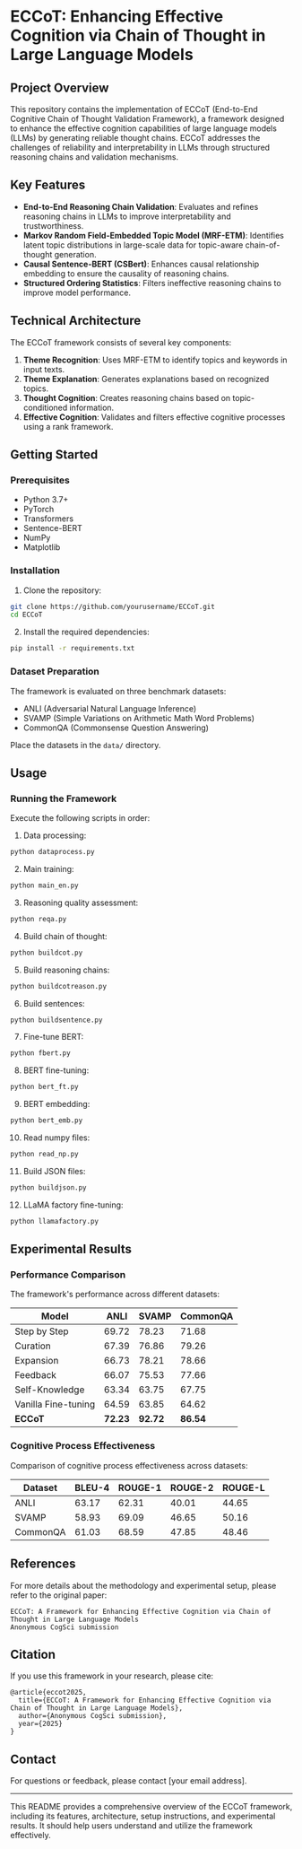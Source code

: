 # ECCoT: Enhancing Effective Cognition via Chain of Thought in Large Language Models

## Project Overview
This repository contains the implementation of ECCoT (End-to-End Cognitive Chain of Thought Validation Framework), a framework designed to enhance the effective cognition capabilities of large language models (LLMs) by generating reliable thought chains. ECCoT addresses the challenges of reliability and interpretability in LLMs through structured reasoning chains and validation mechanisms.

## Key Features
- **End-to-End Reasoning Chain Validation**: Evaluates and refines reasoning chains in LLMs to improve interpretability and trustworthiness.
- **Markov Random Field-Embedded Topic Model (MRF-ETM)**: Identifies latent topic distributions in large-scale data for topic-aware chain-of-thought generation.
- **Causal Sentence-BERT (CSBert)**: Enhances causal relationship embedding to ensure the causality of reasoning chains.
- **Structured Ordering Statistics**: Filters ineffective reasoning chains to improve model performance.

## Technical Architecture
The ECCoT framework consists of several key components:
1. **Theme Recognition**: Uses MRF-ETM to identify topics and keywords in input texts.
2. **Theme Explanation**: Generates explanations based on recognized topics.
3. **Thought Cognition**: Creates reasoning chains based on topic-conditioned information.
4. **Effective Cognition**: Validates and filters effective cognitive processes using a rank framework.

## Getting Started

### Prerequisites
- Python 3.7+
- PyTorch
- Transformers
- Sentence-BERT
- NumPy
- Matplotlib

### Installation
1. Clone the repository:
```bash
git clone https://github.com/yourusername/ECCoT.git
cd ECCoT
```

2. Install the required dependencies:
```bash
pip install -r requirements.txt
```

### Dataset Preparation
The framework is evaluated on three benchmark datasets:
- ANLI (Adversarial Natural Language Inference)
- SVAMP (Simple Variations on Arithmetic Math Word Problems)
- CommonQA (Commonsense Question Answering)

Place the datasets in the `data/` directory.

## Usage

### Running the Framework
Execute the following scripts in order:

1. Data processing:
```bash
python dataprocess.py
```

2. Main training:
```bash
python main_en.py
```

3. Reasoning quality assessment:
```bash
python reqa.py
```

4. Build chain of thought:
```bash
python buildcot.py
```

5. Build reasoning chains:
```bash
python buildcotreason.py
```

6. Build sentences:
```bash
python buildsentence.py
```

7. Fine-tune BERT:
```bash
python fbert.py
```

8. BERT fine-tuning:
```bash
python bert_ft.py
```

9. BERT embedding:
```bash
python bert_emb.py
```

10. Read numpy files:
```bash
python read_np.py
```

11. Build JSON files:
```bash
python buildjson.py
```

12. LLaMA factory fine-tuning:
```bash
python llamafactory.py
```

## Experimental Results

### Performance Comparison
The framework's performance across different datasets:

| Model          | ANLI  | SVAMP | CommonQA |
|----------------|-------|-------|----------|
| Step by Step   | 69.72 | 78.23 | 71.68    |
| Curation       | 67.39 | 76.86 | 79.26    |
| Expansion      | 66.73 | 78.21 | 78.66    |
| Feedback       | 66.07 | 75.53 | 77.66    |
| Self-Knowledge | 63.34 | 63.75 | 67.75    |
| Vanilla Fine-tuning | 64.59 | 63.85 | 64.62    |
| **ECCoT**      | **72.23** | **92.72** | **86.54** |

### Cognitive Process Effectiveness
Comparison of cognitive process effectiveness across datasets:

| Dataset | BLEU-4 | ROUGE-1 | ROUGE-2 | ROUGE-L |
|---------|--------|---------|---------|---------|
| ANLI    | 63.17  | 62.31   | 40.01   | 44.65   |
| SVAMP   | 58.93  | 69.09   | 46.65   | 50.16   |
| CommonQA| 61.03  | 68.59   | 47.85   | 48.46   |

## References
For more details about the methodology and experimental setup, please refer to the original paper:
```
ECCoT: A Framework for Enhancing Effective Cognition via Chain of Thought in Large Language Models
Anonymous CogSci submission
```

## Citation
If you use this framework in your research, please cite:
```
@article{eccot2025,
  title={ECCoT: A Framework for Enhancing Effective Cognition via Chain of Thought in Large Language Models},
  author={Anonymous CogSci submission},
  year={2025}
}
```

## Contact
For questions or feedback, please contact [your email address].

---

This README provides a comprehensive overview of the ECCoT framework, including its features, architecture, setup instructions, and experimental results. It should help users understand and utilize the framework effectively.

